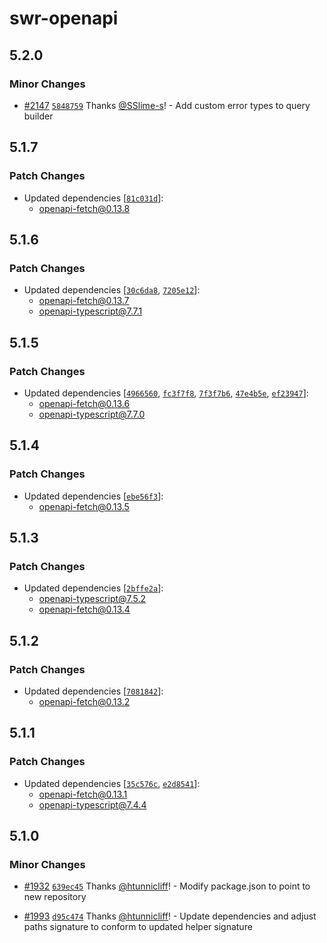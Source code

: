 # swr-openapi

## 5.2.0

### Minor Changes

- [#2147](https://github.com/openapi-ts/openapi-typescript/pull/2147) [`5848759`](https://github.com/openapi-ts/openapi-typescript/commit/5848759e3b6796331b0e85bf26a01c14af90537f) Thanks [@SSlime-s](https://github.com/SSlime-s)! - Add custom error types to query builder

## 5.1.7

### Patch Changes

- Updated dependencies [[`81c031d`](https://github.com/openapi-ts/openapi-typescript/commit/81c031da8584ed49b033ebfc67bbb3e1ca258699)]:
  - openapi-fetch@0.13.8

## 5.1.6

### Patch Changes

- Updated dependencies [[`30c6da8`](https://github.com/openapi-ts/openapi-typescript/commit/30c6da800a00bda87da66dea6d04807e1379f06a), [`7205e12`](https://github.com/openapi-ts/openapi-typescript/commit/7205e12e07e5fd36a6bb3be44ea911f57bbbeb60)]:
  - openapi-fetch@0.13.7
  - openapi-typescript@7.7.1

## 5.1.5

### Patch Changes

- Updated dependencies [[`4966560`](https://github.com/openapi-ts/openapi-typescript/commit/4966560790ad49fabb06d718115a82a779a5b74a), [`fc3f7f8`](https://github.com/openapi-ts/openapi-typescript/commit/fc3f7f8b9cf52f0d4daf31ed4579d588c5b0f3e6), [`7f3f7b6`](https://github.com/openapi-ts/openapi-typescript/commit/7f3f7b65da5ef8caf5304486184118352665eb3f), [`47e4b5e`](https://github.com/openapi-ts/openapi-typescript/commit/47e4b5eb86adc59e3de2a4179741d35a26db61c0), [`ef23947`](https://github.com/openapi-ts/openapi-typescript/commit/ef239479b5f15fc4c98dd15c72974d4cb8722fb0)]:
  - openapi-fetch@0.13.6
  - openapi-typescript@7.7.0

## 5.1.4

### Patch Changes

- Updated dependencies [[`ebe56f3`](https://github.com/openapi-ts/openapi-typescript/commit/ebe56f337561bfdd1bf1abdc56ba3d2f48c4d393)]:
  - openapi-fetch@0.13.5

## 5.1.3

### Patch Changes

- Updated dependencies [[`2bffe2a`](https://github.com/openapi-ts/openapi-typescript/commit/2bffe2a652864a54c8dc969327e4a8eb4081eb25)]:
  - openapi-typescript@7.5.2
  - openapi-fetch@0.13.4

## 5.1.2

### Patch Changes

- Updated dependencies [[`7081842`](https://github.com/openapi-ts/openapi-typescript/commit/70818420c1cd6ca2ad2529bf2d7936bd01f3ef42)]:
  - openapi-fetch@0.13.2

## 5.1.1

### Patch Changes

- Updated dependencies [[`35c576c`](https://github.com/openapi-ts/openapi-typescript/commit/35c576c8b2852f66e641014d13ffcfdeb21e98a1), [`e2d8541`](https://github.com/openapi-ts/openapi-typescript/commit/e2d854131a1dc11d3b8e8513d3e0ce1f04ea1211)]:
  - openapi-fetch@0.13.1
  - openapi-typescript@7.4.4

## 5.1.0

### Minor Changes

- [#1932](https://github.com/openapi-ts/openapi-typescript/pull/1932) [`639ec45`](https://github.com/openapi-ts/openapi-typescript/commit/639ec45ed9155d2bc0c3d0fbebd3bc52f90ca7eb) Thanks [@htunnicliff](https://github.com/htunnicliff)! - Modify package.json to point to new repository

- [#1993](https://github.com/openapi-ts/openapi-typescript/pull/1993) [`d95c474`](https://github.com/openapi-ts/openapi-typescript/commit/d95c474bc3eab790e93029ac802e18b79a311fba) Thanks [@htunnicliff](https://github.com/htunnicliff)! - Update dependencies and adjust paths signature to conform to updated helper signature
